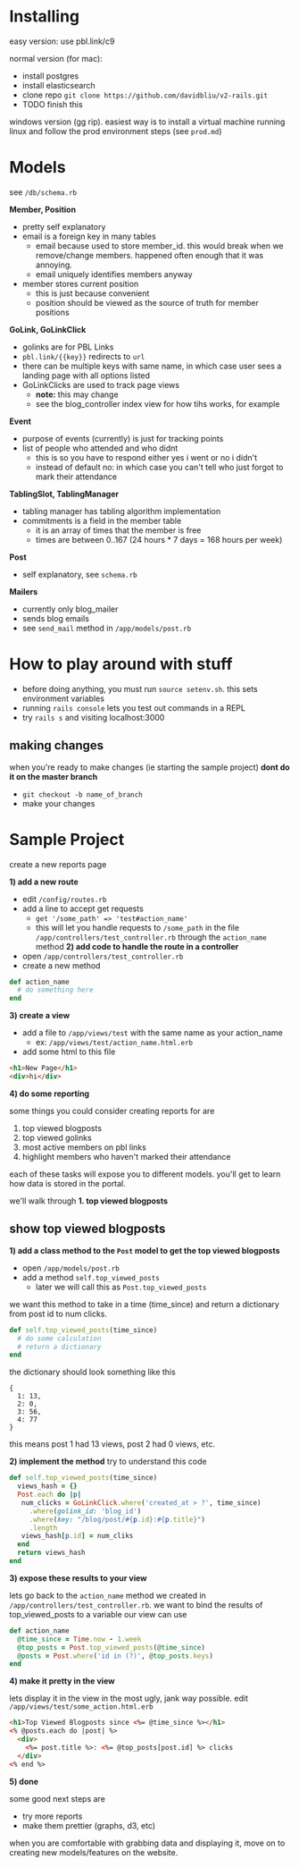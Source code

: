 # Installing

easy version: use pbl.link/c9

normal version (for mac): 
* install postgres
* install elasticsearch
* clone repo `git clone https://github.com/davidbliu/v2-rails.git`
* TODO finish this

windows version (gg rip). easiest way is to install a virtual machine running linux and follow the prod environment steps (see `prod.md`)

# Models
see `/db/schema.rb`

__Member, Position__

* pretty self explanatory
* email is a foreign key in many tables
  * email because used to store member_id. this would break when we remove/change members. happened often enough that it was annoying. 
  * email uniquely identifies members anyway
* member stores current position
  * this is just because convenient
  * position should be viewed as the source of truth for member positions

__GoLink, GoLinkClick__

* golinks are for PBL Links
* `pbl.link/{{key}}` redirects to `url`
* there can be multiple keys with same name, in which case user sees a landing page with all options listed
* GoLinkClicks are used to track page views
  * __note:__ this may change
  * see the blog_controller index view for how tihs works, for example

__Event__

* purpose of events (currently) is just for tracking points
* list of people who attended and who didnt
  * this is so you have to respond either yes i went or no i didn't
  * instead of default no: in which case you can't tell who just forgot to mark their attendance

__TablingSlot, TablingManager__

* tabling manager has tabling algorithm implementation
* commitments is a field in the member table
  * it is an array of times that the member is free
  * times are between 0..167 (24 hours * 7 days = 168 hours per week)

__Post__

* self explanatory, see `schema.rb`

__Mailers__

* currently only blog_mailer
* sends blog emails 
* see `send_mail` method in `/app/models/post.rb`


# How to play around with stuff
* before doing anything, you must run `source setenv.sh`. this sets environment variables
* running `rails console` lets you test out commands in a REPL
* try `rails s` and visiting localhost:3000

## making changes
when you're ready to make changes (ie starting the sample project) __dont do it on the master branch__
* `git checkout -b name_of_branch`
* make your changes


# Sample Project
create a new reports page

__1) add a new route__
* edit `/config/routes.rb`
* add a line to accept get requests
  * `get '/some_path' => 'test#action_name'`
  * this will let you handle requests to `/some_path` in the file `/app/controllers/test_controller.rb` through the `action_name` method
__2) add code to handle the route in a controller__
* open `/app/controllers/test_controller.rb`
* create a new method
```ruby
def action_name
  # do something here
end
```
__3) create a view__
* add a file to `/app/views/test` with the same name as your action_name
  * ex: `/app/views/test/action_name.html.erb`
* add some html to this file
```html
<h1>New Page</h1>
<div>hi</div>
```
__4) do some reporting__

some things you could consider creating reports for are

1. top viewed blogposts
2. top viewed golinks
3. most active members on pbl links
4. highlight members who haven't marked their attendance

each of these tasks will expose you to different models. you'll get to learn how data is stored in the portal.

we'll walk through __1. top viewed blogposts__

## show top viewed blogposts

__1) add a class method to the `Post` model to get the top viewed blogposts__

* open `/app/models/post.rb`
* add a method `self.top_viewed_posts`
  * later we will call this as `Post.top_viewed_posts`

we want this method to take in a time (time_since) and return a dictionary from post id to num clicks.
```ruby
def self.top_viewed_posts(time_since)
  # do some calculation
  # return a dictionary
end
```
the dictionary should look something like this
```
{
  1: 13,
  2: 0,
  3: 56,
  4: 77
}
```
this means post 1 had 13 views, post 2 had 0 views, etc.

__2) implement the method__
try to understand this code
```ruby
def self.top_viewed_posts(time_since)
  views_hash = {}
  Post.each do |p|
   num_clicks = GoLinkClick.where('created_at > ?', time_since)
     .where(golink_id: 'blog_id')
     .where(key: "/blog/post/#{p.id}:#{p.title}")
     .length
   views_hash[p.id] = num_cliks
  end
  return views_hash
end
```
__3) expose these results to your view__

lets go back to the `action_name` method we created in `/app/controllers/test_controller.rb`. we want to bind the results of top_viewed_posts to a variable our view can use

```ruby
def action_name
  @time_since = Time.now - 1.week
  @top_posts = Post.top_viewed_posts(@time_since)
  @posts = Post.where('id in (?)', @top_posts.keys)
end
```

__4) make it pretty in the view__

lets display it in the view in the most ugly, jank way possible. edit `/app/views/test/some_action.html.erb`
```html
<h1>Top Viewed Blogposts since <%= @time_since %></h1>
<% @posts.each do |post| %>
  <div>
    <%= post.title %>: <%= @top_posts[post.id] %> clicks
  </div>
<% end %>
```

__5) done__

some good next steps are
* try more reports
* make them prettier (graphs, d3, etc)

when you are comfortable with grabbing data and displaying it, move on to creating new models/features on the website.
  


    
